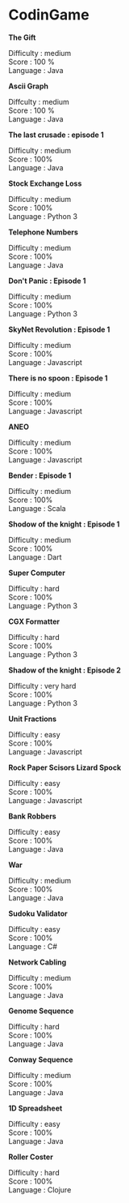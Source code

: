 # CodinGame

**The Gift**

Difficulty : medium</br>
Score : 100 %</br>
Language : Java</br>

**Ascii Graph**

Diffculty : medium</br>
Score : 100 %</br>
Language : Java</br>


**The last crusade : episode 1**

Difficulty : medium</br>
Score : 100%</br>
Language : Java</br>

**Stock Exchange Loss**

Difficulty : medium</br>
Score : 100%</br>
Language : Python 3</br>

**Telephone Numbers**

Difficulty : medium</br>
Score : 100%</br>
Language : Java</br>

**Don't Panic : Episode 1**

Difficulty : medium</br>
Score : 100%</br>
Language : Python 3</br>

**SkyNet Revolution : Episode 1**

Difficulty : medium</br>
Score : 100%</br>
Language : Javascript</br>

**There is no spoon : Episode 1**

Difficulty : medium</br>
Score : 100%</br>
Language : Javascript</br>

**ANEO**

Difficulty : medium</br>
Score : 100%</br>
Language : Javascript</br>

**Bender : Episode 1**

Difficulty : medium</br>
Score : 100%</br>
Language : Scala</br>

**Shodow of the knight : Episode 1**

Difficulty : medium</br>
Score : 100%</br>
Language : Dart</br>

**Super Computer**

Difficulty : hard</br>
Score : 100%</br>
Language : Python 3</br>

**CGX Formatter**

Difficulty : hard</br>
Score : 100%</br>
Language : Python 3</br>

**Shadow of the knight : Episode 2**

Difficulty : very hard</br>
Score : 100%</br>
Language : Python 3</br>

**Unit Fractions**

Difficulty : easy</br>
Score : 100%</br>
Language : Javascript</br>

**Rock Paper Scisors Lizard Spock**

Difficulty : easy</br>
Score : 100%</br>
Language : Javascript</br>

**Bank Robbers**

Difficulty : easy</br>
Score : 100%</br>
Language : Java</br>

**War**

Difficulty : medium</br>
Score : 100%</br>
Language : Java</br>

**Sudoku Validator**

Difficulty : easy</br>
Score : 100%</br>
Language : C#</br>

**Network Cabling**

Difficulty : medium</br>
Score : 100%</br>
Language : Java</br>

**Genome Sequence**

Difficulty : hard</br>
Score : 100%</br>
Language : Java</br>

**Conway Sequence**

Difficulty : medium</br>
Score : 100%</br>
Language : Java</br>

**1D Spreadsheet**

Difficulty : easy</br>
Score : 100%</br>
Language : Java</br>

**Roller Coster**

Difficulty : hard</br>
Score : 100%</br>
Language : Clojure</br>